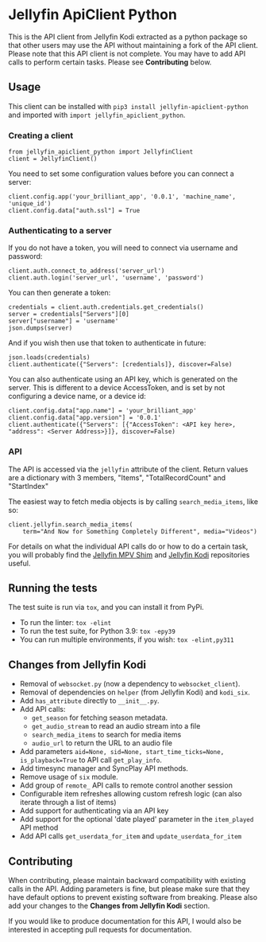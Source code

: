 # Jellyfin ApiClient Python

This is the API client from Jellyfin Kodi extracted as a python package so that other users may use the API without maintaining a fork of the API client. Please note that this API client is not complete. You may have to add API calls to perform certain tasks. Please see **Contributing** below.

## Usage

This client can be installed with `pip3 install jellyfin-apiclient-python` and imported with `import jellyfin_apiclient_python`.

### Creating a client

```
from jellyfin_apiclient_python import JellyfinClient
client = JellyfinClient()
```

You need to set some configuration values before you can connect a server:

```
client.config.app('your_brilliant_app', '0.0.1', 'machine_name', 'unique_id')
client.config.data["auth.ssl"] = True
```

### Authenticating to a server

If you do not have a token, you will need to connect via username and password:

```
client.auth.connect_to_address('server_url')
client.auth.login('server_url', 'username', 'password')
```

You can then generate a token:

```
credentials = client.auth.credentials.get_credentials()
server = credentials["Servers"][0]
server["username"] = 'username'
json.dumps(server)
```

And if you wish then use that token to authenticate in future:

```
json.loads(credentials)
client.authenticate({"Servers": [credentials]}, discover=False)
```

You can also authenticate using an API key, which is generated on the server.
This is different to a device AccessToken, and is set by not configuring a
device name, or a device id:

```
client.config.data["app.name"] = 'your_brilliant_app'
client.config.data["app.version"] = '0.0.1'
client.authenticate({"Servers": [{"AccessToken": <API key here>, "address": <Server Address>}]}, discover=False)
```

### API

The API is accessed via the `jellyfin` attribute of the client. Return values
are a dictionary with 3 members, "Items", "TotalRecordCount" and "StartIndex"

The easiest way to fetch media objects is by calling `search_media_items`, like
so:

```
client.jellyfin.search_media_items(
    term="And Now for Something Completely Different", media="Videos")
```

For details on what the individual API calls do or how to do a certain task, you will probably find the [Jellyfin MPV Shim](https://github.com/iwalton3/jellyfin-mpv-shim) and [Jellyfin Kodi](https://github.com/jellyfin/jellyfin-kodi) repositories useful.

## Running the tests

The test suite is run via `tox`, and you can install it from PyPi.

 - To run the linter: `tox -elint`
 - To run the test suite, for Python 3.9: `tox -epy39`
 - You can run multiple environments, if you wish: `tox -elint,py311`

## Changes from Jellyfin Kodi

 - Removal of `websocket.py` (now a dependency to `websocket_client`).
 - Removal of dependencies on `helper` (from Jellyfin Kodi) and `kodi_six`.
 - Add `has_attribute` directly to `__init__.py`.
 - Add API calls:
   - `get_season` for fetching season metadata.
   - `get_audio_stream` to read an audio stream into a file
   - `search_media_items` to search for media items
   - `audio_url` to return the URL to an audio file
 - Add parameters `aid=None, sid=None, start_time_ticks=None, is_playback=True` to API call `get_play_info`.
 - Add timesync manager and SyncPlay API methods.
 - Remove usage of `six` module.
 - Add group of `remote_` API calls to remote control another session
 - Configurable item refreshes allowing custom refresh logic (can also iterate through a list of items)
 - Add support for authenticating via an API key
 - Add support for the optional 'date played' parameter in the `item_played` API method
 - Add API calls `get_userdata_for_item` and `update_userdata_for_item`

## Contributing

When contributing, please maintain backward compatibility with existing calls in the API. Adding parameters is
fine, but please make sure that they have default options to prevent existing software from breaking. Please
also add your changes to the **Changes from Jellyfin Kodi** section.

If you would like to produce documentation for this API, I would also be interested in accepting pull requests
for documentation.
